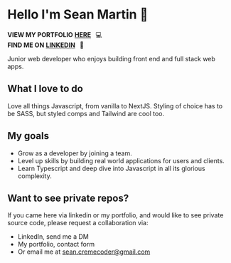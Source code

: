 # Hello I'm Sean Martin :wave:

**VIEW MY PORTFOLIO** [**HERE**](https://seanmartin.netlify.app/) &thinsp; :computer: 
<br/>
**FIND ME ON** [**LINKEDIN**](https://www.linkedin.com/in/sean-martin-cremecoder/) &thinsp; :speech_balloon: 

Junior web developer who enjoys building front end and full stack web apps. 

## What I love to do 

Love all things Javascript, from vanilla to NextJS. Styling of choice has to be SASS, but styled comps and Tailwind are cool too.

## My goals

- Grow as a developer by joining a team. 
- Level up skills by building real world applications for users and clients.
- Learn Typescript and deep dive into Javascript in all its glorious complexity. 

## Want to see private repos?

If you came here via linkedin or my portfolio, and would like to see private source code, please request a collaboration via:

- LinkedIn, send me a DM
- My portfolio, contact form
- Or email me at sean.cremecoder@gmail.com

&thinsp;
